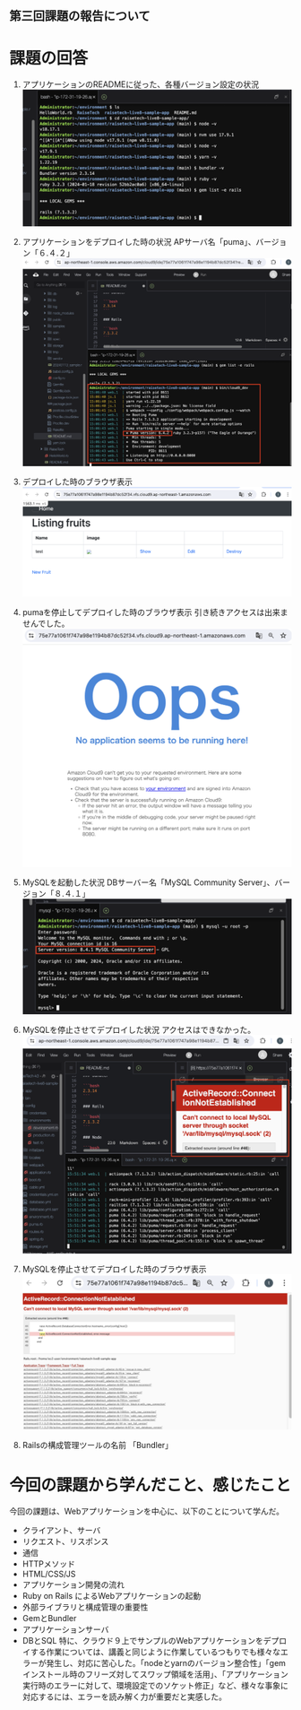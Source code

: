 ## 第三回課題の報告について

# 課題の回答

1. アプリケーションのREADMEに従った、各種バージョン設定の状況
![version](images03/1version.png)

2. アプリケーションをデプロイした時の状況
    APサーバ名「puma」、バージョン「６.４.２」
![app_start(puma_ver)](images03/2app_start(puma_ver).png)

3. デプロイした時のブラウザ表示
![browser](images03/3browser.png)

4. pumaを停止してデプロイした時のブラウザ表示
    引き続きアクセスは出来ませんでした。
![browser(puma_off)](images03/4browser(puma_off).png)

5. MySQLを起動した状況
    DBサーバー名「MySQL Community Server」、バージョン「８.４.１」
![db_server(mysql_ver)](images03/5db_server(mysql_ver).png)

6. MySQLを停止させてデプロイした状況
    アクセスはできなかった。
![app_start(db_off)](images03/6app_start(db_off).png)

7. MySQLを停止させてデプロイした時のブラウザ表示
![browser(db_off)](images03/7browser(db_off).png)

8. Railsの構成管理ツールの名前
    「Bundler」

# 今回の課題から学んだこと、感じたこと
今回の課題は、Webアプリケーションを中心に、以下のことについて学んだ。
* クライアント、サーバ
* リクエスト、リスポンス
* 通信
* HTTPメソッド
* HTML/CSS/JS
* アプリケーション開発の流れ
* Ruby on Rails によるWebアプリケーションの起動
* 外部ライブラリと構成管理の重要性
* GemとBundler
* アプリケーションサーバ
* DBとSQL
特に、クラウド９上でサンプルのWebアプリケーションをデプロイする作業については、講義と同じように作業しているつもりでも様々なエラーが発生し、対応に苦心した。「nodeとyarnのバージョン整合性」「gemインストール時のフリーズ対してスワップ領域を活用」、「アプリケーション実行時のエラーに対して、環境設定でのソケット修正」など、様々な事象に対応するには、エラーを読み解く力が重要だと実感した。
